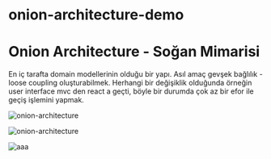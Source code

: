 # onion-architecture-demo

# Onion Architecture - Soğan Mimarisi

En iç tarafta domain modellerinin olduğu bir yapı. Asıl amaç gevşek bağlılık - loose coupling oluşturabilmek.  Herhangi bir değişiklik olduğunda örneğin user interface mvc den react a geçti, böyle bir durumda çok az bir efor ile geçiş işlemini yapmak.

![onion-architecture](https://user-images.githubusercontent.com/34105261/146688417-d3fda850-cf27-40e5-8211-770e71629158.png)

![onion-architecture](https://user-images.githubusercontent.com/34105261/146688418-0a0ed3f5-fef0-428d-8338-5d03c0a5cd8e.png)

![aaa](https://user-images.githubusercontent.com/34105261/146688421-f0d541d9-9f9d-4c23-8923-098c397e92cb.png)
